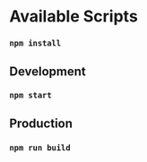# Available Scripts

### `npm install`

## Development

### `npm start`

## Production

### `npm run build`
